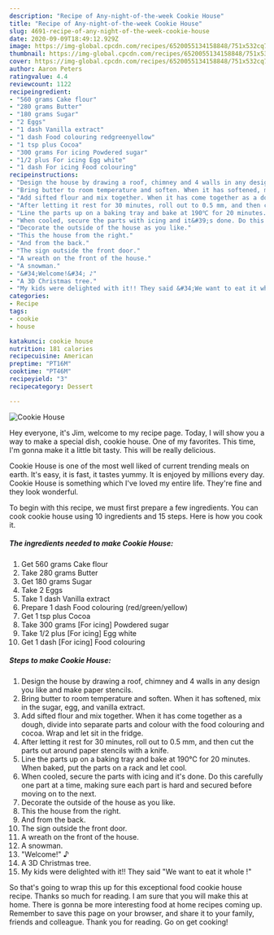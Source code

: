 ```yaml
---
description: "Recipe of Any-night-of-the-week Cookie House"
title: "Recipe of Any-night-of-the-week Cookie House"
slug: 4691-recipe-of-any-night-of-the-week-cookie-house
date: 2020-09-09T18:49:12.929Z
image: https://img-global.cpcdn.com/recipes/6520055134158848/751x532cq70/cookie-house-recipe-main-photo.jpg
thumbnail: https://img-global.cpcdn.com/recipes/6520055134158848/751x532cq70/cookie-house-recipe-main-photo.jpg
cover: https://img-global.cpcdn.com/recipes/6520055134158848/751x532cq70/cookie-house-recipe-main-photo.jpg
author: Aaron Peters
ratingvalue: 4.4
reviewcount: 1122
recipeingredient:
- "560 grams Cake flour"
- "280 grams Butter"
- "180 grams Sugar"
- "2 Eggs"
- "1 dash Vanilla extract"
- "1 dash Food colouring redgreenyellow"
- "1 tsp plus Cocoa"
- "300 grams For icing Powdered sugar"
- "1/2 plus For icing Egg white"
- "1 dash For icing Food colouring"
recipeinstructions:
- "Design the house by drawing a roof, chimney and 4 walls in any design you like and make paper stencils."
- "Bring butter to room temperature and soften. When it has softened, mix in the sugar, egg, and vanilla extract."
- "Add sifted flour and mix together. When it has come together as a dough, divide into separate parts and colour with the food colouring and cocoa. Wrap and let sit in the fridge."
- "After letting it rest for 30 minutes, roll out to 0.5 mm, and then cut the parts out around paper stencils with a knife."
- "Line the parts up on a baking tray and bake at 190℃ for 20 minutes. When baked, put the parts on a rack and let cool."
- "When cooled, secure the parts with icing and it&#39;s done. Do this carefully one part at a time, making sure each part is hard and secured before moving on to the next."
- "Decorate the outside of the house as you like."
- "This the house from the right."
- "And from the back."
- "The sign outside the front door."
- "A wreath on the front of the house."
- "A snowman."
- "&#34;Welcome!&#34; ♪"
- "A 3D Christmas tree."
- "My kids were delighted with it!! They said &#34;We want to eat it whole !&#34;"
categories:
- Recipe
tags:
- cookie
- house

katakunci: cookie house 
nutrition: 181 calories
recipecuisine: American
preptime: "PT16M"
cooktime: "PT46M"
recipeyield: "3"
recipecategory: Dessert

---
```



![Cookie House](https://img-global.cpcdn.com/recipes/6520055134158848/751x532cq70/cookie-house-recipe-main-photo.jpg)

Hey everyone, it's Jim, welcome to my recipe page. Today, I will show you a way to make a special dish, cookie house. One of my favorites. This time, I'm gonna make it a little bit tasty. This will be really delicious.

Cookie House is one of the most well liked of current trending meals on earth. It's easy, it is fast, it tastes yummy. It is enjoyed by millions every day. Cookie House is something which I've loved my entire life. They're fine and they look wonderful.




To begin with this recipe, we must first prepare a few ingredients. You can cook cookie house using 10 ingredients and 15 steps. Here is how you cook it.

<!--inarticleads1-->

##### The ingredients needed to make Cookie House:

1. Get 560 grams Cake flour
1. Take 280 grams Butter
1. Get 180 grams Sugar
1. Take 2 Eggs
1. Take 1 dash Vanilla extract
1. Prepare 1 dash Food colouring (red/green/yellow)
1. Get 1 tsp plus Cocoa
1. Take 300 grams [For icing] Powdered sugar
1. Take 1/2 plus [For icing] Egg white
1. Get 1 dash [For icing] Food colouring




<!--inarticleads2-->

##### Steps to make Cookie House:

1. Design the house by drawing a roof, chimney and 4 walls in any design you like and make paper stencils.
1. Bring butter to room temperature and soften. When it has softened, mix in the sugar, egg, and vanilla extract.
1. Add sifted flour and mix together. When it has come together as a dough, divide into separate parts and colour with the food colouring and cocoa. Wrap and let sit in the fridge.
1. After letting it rest for 30 minutes, roll out to 0.5 mm, and then cut the parts out around paper stencils with a knife.
1. Line the parts up on a baking tray and bake at 190℃ for 20 minutes. When baked, put the parts on a rack and let cool.
1. When cooled, secure the parts with icing and it&#39;s done. Do this carefully one part at a time, making sure each part is hard and secured before moving on to the next.
1. Decorate the outside of the house as you like.
1. This the house from the right.
1. And from the back.
1. The sign outside the front door.
1. A wreath on the front of the house.
1. A snowman.
1. &#34;Welcome!&#34; ♪
1. A 3D Christmas tree.
1. My kids were delighted with it!! They said &#34;We want to eat it whole !&#34;




So that's going to wrap this up for this exceptional food cookie house recipe. Thanks so much for reading. I am sure that you will make this at home. There is gonna be more interesting food at home recipes coming up. Remember to save this page on your browser, and share it to your family, friends and colleague. Thank you for reading. Go on get cooking!

